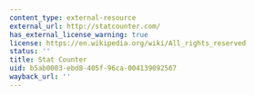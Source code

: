 ```yaml
---
content_type: external-resource
external_url: http://statcounter.com/
has_external_license_warning: true
license: https://en.wikipedia.org/wiki/All_rights_reserved
status: ''
title: Stat Counter
uid: b5ab0003-ebd8-405f-96ca-004139092567
wayback_url: ''
---
```

